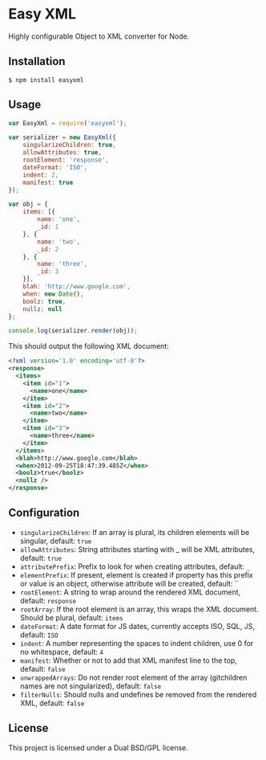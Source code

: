 # Easy XML

Highly configurable Object to XML converter for Node.

## Installation

```console
$ npm install easyxml
```

## Usage

```javascript
var EasyXml = require('easyxml');

var serializer = new EasyXml({
    singularizeChildren: true,
    allowAttributes: true,
    rootElement: 'response',
    dateFormat: 'ISO',
    indent: 2,
    manifest: true
});

var obj = {
    items: [{
        name: 'one',
        _id: 1
    }, {
        name: 'two',
        _id: 2
    }, {
        name: 'three',
        _id: 3
    }],
    blah: 'http://www.google.com',
    when: new Date(),
    boolz: true,
    nullz: null
};

console.log(serializer.render(obj));
```

This should output the following XML document:

```xml
<?xml version='1.0' encoding='utf-8'?>
<response>
  <items>
    <item id="1">
      <name>one</name>
    </item>
    <item id="2">
      <name>two</name>
    </item>
    <item id="3">
      <name>three</name>
    </item>
  </items>
  <blah>http://www.google.com</blah>
  <when>2012-09-25T18:47:39.485Z</when>
  <boolz>true</boolz>
  <nullz />
</response>
```

## Configuration

* `singularizeChildren`: If an array is plural, its children elements will be singular, default: `true`
* `allowAttributes`: String attributes starting with _ will be XML attributes, default: `true`
* `attributePrefix`: Prefix to look for when creating attributes, default: `_`
* `elementPrefix`: If present, element is created if property has this prefix or value is an object, otherwise attribute will be created, default: ``
* `rootElement`: A string to wrap around the rendered XML document, default: `response`
* `rootArray`: If the root element is an array, this wraps the XML document. Should be plural, default: `items`
* `dateFormat`: A date format for JS dates, currently accepts ISO, SQL, JS, default: `ISO`
* `indent`: A number representing the spaces to indent children, use 0 for no whitespace, default: `4`
* `manifest`: Whether or not to add that XML manifest line to the top, default: `false`
* `unwrappedArrays`: Do not render root element of the array (gitchildren names are not singularized), default: `false`
* `filterNulls`: Should nulls and undefines be removed from the rendered XML, default: `false`

## License

This project is licensed under a Dual BSD/GPL license.
